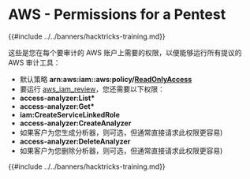 # AWS - Permissions for a Pentest

{{#include ../../banners/hacktricks-training.md}}

这些是您在每个要审计的 AWS 账户上需要的权限，以便能够运行所有提议的 AWS 审计工具：

- 默认策略 **arn:aws:iam::aws:policy/**[**ReadOnlyAccess**](https://us-east-1.console.aws.amazon.com/iam/home#/policies/arn:aws:iam::aws:policy/ReadOnlyAccess)
- 要运行 [aws_iam_review](https://github.com/carlospolop/aws_iam_review)，您还需要以下权限：
- **access-analyzer:List\***
- **access-analyzer:Get\***
- **iam:CreateServiceLinkedRole**
- **access-analyzer:CreateAnalyzer**
- 如果客户为您生成分析器，则可选，但通常直接请求此权限更容易)
- **access-analyzer:DeleteAnalyzer**
- 如果客户为您删除分析器，则可选，但通常直接请求此权限更容易)

{{#include ../../banners/hacktricks-training.md}}
